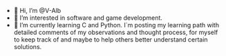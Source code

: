 - 👋 Hi, I’m @V-Alb
- 👀 I’m interested in software and game development.
- 🌱 I’m currently learning C and Python. I´m posting my learning path with detailed comments of my observations and thought process, for myself to keep track of and maybe to help
      others better understand certain solutions. 

